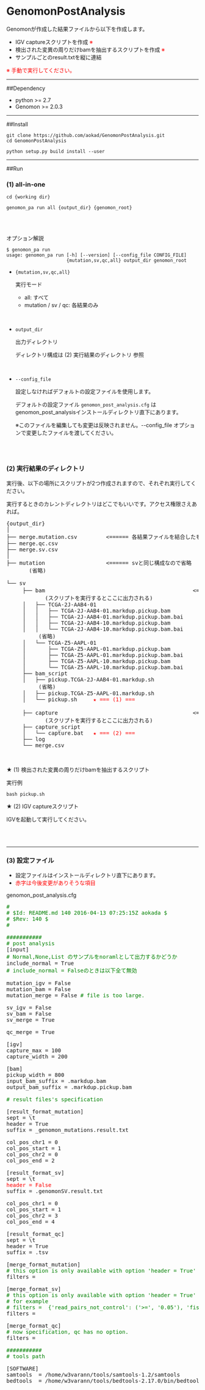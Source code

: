 # GenomonPostAnalysis

Genomonが作成した結果ファイルから以下を作成します。

 - IGV captureスクリプトを作成 <font color="red">※</font>
 - 検出された変異の周りだけbamを抽出するスクリプトを作成 <font color="red">※</font>
 - サンプルごとのresult.txtを縦に連結
 
 <font color="red">※ 手動で実行してください。</font>
 
-------------------------------------------------------------------------

##Dependency

 - python >= 2.7
 - Genomon >= 2.0.3

-------------------------------------------------------------------------

##Install

```
git clone https://github.com/aokad/GenomonPostAnalysis.git
cd GenomonPostAnalysis

python setup.py build install --user
```

-------------------------------------------------------------------------

##Run

### (1) all-in-one

```
cd {working dir}

genomon_pa run all {output_dir} {genomon_root}
```

<br>
<br>

オプション解説

```
$ genomon_pa run
usage: genomon_pa run [-h] [--version] [--config_file CONFIG_FILE]
                      {mutation,sv,qc,all} output_dir genomon_root

```
 - `{mutation,sv,qc,all}`

    実行モード
    
    - all: すべて
    - mutation / sv / qc: 各結果のみ

<br>

 - `output_dir`

    出力ディレクトリ
    
    ディレクトリ構成は (2) 実行結果のディレクトリ 参照

<br>

 - `--config_file` 

    設定しなければデフォルトの設定ファイルを使用します。

    デフォルトの設定ファイル `genomon_post_analysis.cfg` はgenomon_post_analysisインストールディレクトリ直下にあります。

    ※このファイルを編集しても変更は反映されません。--config_file オプションで変更したファイルを渡してください。

<br>
<br>


### (2) 実行結果のディレクトリ

実行後、以下の場所にスクリプトが2つ作成されますので、それぞれ実行してください。

実行するときのカレントディレクトリはどこでもいいです。アクセス権限さえあれば。

<pre>
{output_dir}
│
├── merge.mutation.csv         <====== 各結果ファイルを結合したもの
├── merge.qc.csv
├── merge.sv.csv
│
├── mutation                   <====== svと同じ構成なので省略
       (省略)

└── sv
     ├── bam                                              <==== 検出された変異の周りだけ切り取ったbam
            (スクリプトを実行するとここに出力される)
     │   ├── TCGA-2J-AAB4-01
     │   │   ├── TCGA-2J-AAB4-01.markdup.pickup.bam
     │   │   ├── TCGA-2J-AAB4-01.markdup.pickup.bam.bai
     │   │   ├── TCGA-2J-AAB4-10.markdup.pickup.bam
     │   │   └── TCGA-2J-AAB4-10.markdup.pickup.bam.bai
          (省略)
     │   └── TCGA-Z5-AAPL-01
     │       ├── TCGA-Z5-AAPL-01.markdup.pickup.bam
     │       ├── TCGA-Z5-AAPL-01.markdup.pickup.bam.bai
     │       ├── TCGA-Z5-AAPL-10.markdup.pickup.bam
     │       └── TCGA-Z5-AAPL-10.markdup.pickup.bam.bai
     ├── bam_script
     │   ├── pickup.TCGA-2J-AAB4-01.markdup.sh
          (省略)
     │   ├── pickup.TCGA-Z5-AAPL-01.markdup.sh
     │   └── pickup.sh     <font color="red">★ === (1) ===</font>
  
     ├── capture                                          <==== IGVキャプチャ画像
            (スクリプトを実行するとここに出力される)
     ├── capture_script
     │   └── capture.bat   <font color="red">★ === (2) ===</font>
     ├── log
     └── merge.csv
</pre>

<br>

★ (1) 検出された変異の周りだけbamを抽出するスクリプト

実行例

```
bash pickup.sh
```

★ (2) IGV captureスクリプト

IGVを起動して実行してください。

<br>
<br>

-------------------------------------------------------------------------

### (3) 設定ファイル

 - 設定ファイルはインストールディレクトリ直下にあります。
 - <font color="red">赤字は今後変更がありそうな項目</font>

genomon_post_analysis.cfg

<pre>
<font color="green"># 
# $Id: README.md 140 2016-04-13 07:25:15Z aokada $
# $Rev: 140 $
# 

###########
# post analysis</font>
[input]
<font color="green"># Normal,None,List のサンプルをnoramlとして出力するかどうか</font>
include_normal = True
<font color="green"># include_normal = Falseのときは以下全て無効</font>

mutation_igv = False
mutation_bam = False
mutation_merge = False <font color="green"># file is too large.</font>

sv_igv = False
sv_bam = False
sv_merge = True

qc_merge = True

[igv]
capture_max = 100
capture_width = 200

[bam]
pickup_width = 800
input_bam_suffix = .markdup.bam
output_bam_suffix = .markdup.pickup.bam

<font color="green"># result files's specification</font>

[result_format_mutation]
sept = \t
header = True
suffix = _genomon_mutations.result.txt

col_pos_chr1 = 0
col_pos_start = 1
col_pos_chr2 = 0
col_pos_end = 2

[result_format_sv]
sept = \t
<font color="red">header = False</font>
suffix = .genomonSV.result.txt

col_pos_chr1 = 0
col_pos_start = 1
col_pos_chr2 = 3
col_pos_end = 4

[result_format_qc]
sept = \t
header = True
suffix = .tsv

[merge_format_mutation]
<font color="green"># this option is only available with option 'header = True'</font>
filters = 

[merge_format_sv]
<font color="green"># this option is only available with option 'header = True'
# for example
# filters =  {'read_pairs_not_control': ('>=', '0.05'), 'fisher': ('>=', '2')}</font>
filters = 

[merge_format_qc]
<font color="green"># now specification, qc has no option.</font>
filters = 

<font color="green">###########
# tools path</font>

[SOFTWARE]
samtools  = /home/w3varann/tools/samtools-1.2/samtools
bedtools  = /home/w3varann/tools/bedtools-2.17.0/bin/bedtools

</pre>

